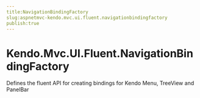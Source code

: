 ```yaml
---
title:NavigationBindingFactory
slug:aspnetmvc-kendo.mvc.ui.fluent.navigationbindingfactory
publish:true
---
```


# Kendo.Mvc.UI.Fluent.NavigationBindingFactory

Defines the fluent API for creating bindings for Kendo Menu, TreeView and PanelBar 
